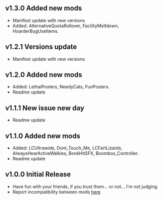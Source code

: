 ## v1.3.0 Added new mods
- Manifest update with new versions
- Added: AlternativeQuotaRollover, FacilityMeltdown, HoarderBugUseItems.

## v1.2.1 Versions update
- Manifest update with new versions

## v1.2.0 Added new mods
- Added: LethalPosters, NeedyCats, FunPosters.
- Readme update

## v1.1.1 New issue new day
- Readme update

## v1.1.0 Added new mods
- Added: LCUltrawide, Dont_Touch_Me, LCFartLizards, AlwaysHearActiveWalkies, BonkHitSFX, Boombox_Controller.
- Readme update

## v1.0.0 Initial Release
- Have fun with your friends, if you trust them... or not... I'm not judging.
- Report incompatibility between mods [here](https://github.com/IlBuonTommy/Kavpack/issues)